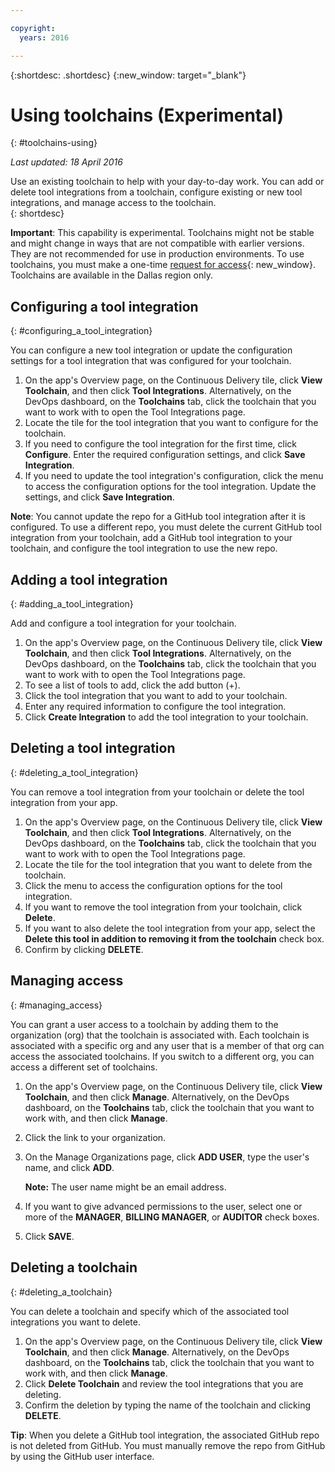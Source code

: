 ```yaml
---

copyright:
  years: 2016

---
```


{:shortdesc: .shortdesc}
{:new_window: target="_blank"}

# Using toolchains (Experimental)
{: #toolchains-using}

*Last updated: 18 April 2016*

Use an existing toolchain to help with your day-to-day work. You can add or delete tool integrations from a toolchain, configure existing or new tool integrations, and manage access to the toolchain.  
{: shortdesc}

**Important**: This capability is experimental. Toolchains might not be stable and might change in ways that are not compatible with earlier versions. They are not recommended for use in production environments. To use toolchains, you must make a one-time [request for access](https://new-console.ng.bluemix.net/devops?cm_mmc=IBMBluemixGarageMethod-_-MethodSite-_-10-19-15::12-31-18-_-toolchains-welcome-page){: new_window}.  Toolchains are available in the Dallas region only.

## Configuring a tool integration
{: #configuring_a_tool_integration}

You can configure a new tool integration or update the configuration settings for a tool integration that was configured for your toolchain.

1. On the app's Overview page, on the Continuous Delivery tile, click **View Toolchain**, and then click **Tool Integrations**. Alternatively, on the DevOps dashboard, on the **Toolchains** tab, click the toolchain that you want to work with to open the Tool Integrations page.
2. Locate the tile for the tool integration that you want to configure for the toolchain. 
3. If you need to configure the tool integration for the first time, click **Configure**. Enter the required configuration settings, and click **Save Integration**.
4. If you need to update the tool integration's configuration, click the menu to access the configuration options for the tool integration. Update the settings, and click **Save Integration**.

 **Note**: You cannot update the repo for a GitHub tool integration after it is configured. To use a different repo, you must delete the current GitHub tool integration from your toolchain, add a GitHub tool integration to your toolchain, and configure the tool integration to use the new repo.

## Adding a tool integration
{: #adding_a_tool_integration}

Add and configure a tool integration for your toolchain.

1. On the app's Overview page, on the Continuous Delivery tile, click **View Toolchain**, and then click **Tool Integrations**. Alternatively, on the DevOps dashboard, on the **Toolchains** tab, click the toolchain that you want to work with to open the Tool Integrations page.
2. To see a list of tools to add, click the add button (+).
3. Click the tool integration that you want to add to your toolchain.
4. Enter any required information to configure the tool integration. 
5. Click **Create Integration** to add the tool integration to your toolchain.

## Deleting a tool integration
{: #deleting_a_tool_integration}

You can remove a tool integration from your toolchain or delete the tool integration from your app. 

1. On the app's Overview page, on the Continuous Delivery tile, click **View Toolchain**, and then click **Tool Integrations**. Alternatively, on the DevOps dashboard, on the **Toolchains** tab, click the toolchain that you want to work with to open the Tool Integrations page.
2. Locate the tile for the tool integration that you want to delete from the toolchain. 
3. Click the menu to access the configuration options for the tool integration.
4. If you want to remove the tool integration from your toolchain, click **Delete**.
5. If you want to also delete the tool integration from your app, select the **Delete this tool in addition to removing it from the toolchain** check box.
5. Confirm by clicking **DELETE**.

## Managing access
{: #managing_access}

You can grant a user access to a toolchain by adding them to the organization (org) that the toolchain is associated with. Each toolchain is associated with a specific org and any user that is a member of that org can access the associated toolchains. If you switch to a different org, you can access a different set of toolchains.

<!--CA: Commenting out the content on authentication for Interconnect since it applies to GitHub Enterprise. This content can be exposed again when GHE is supported for the Dedicated Beta 2.-->

<!--You have three authentication options for your Bluemix dedicated environment: LDAP, SAML, or Web ID. 

**Important:** For this beta, Web ID authentication requires additional user management on GitHub Enterprise.

If you use LDAP or SAML authentication in your Bluemix dedicated environment, when you add users to your Bluemix org and spaces, the users can log in to GitHub Enterprise by using their Bluemix ID and password, and accounts are created for them. When you add users to your Bluemix org and spaces, they are not automatically added to the GitHub Enterprise repo. Someone who has admin privileges for the repo must add them.  

If you use Web ID authentication, when you add users to your Bluemix org and spaces, a GitHub Enterprise site administrator must set up a GitHub Enterprise account for those users. Alternatively, new users can create a toolchain, in which case a GitHub Enterprise account is created for them. However, if those users want to access repos that are associated with toolchains besides their own, they must be granted access to those repos.

To add a user: -->

1. On the app's Overview page, on the Continuous Delivery tile, click **View Toolchain**, and then click **Manage**. Alternatively, on the DevOps dashboard, on the **Toolchains** tab, click the toolchain that you want to work with, and then click **Manage**.  

2. Click the link to your organization. 

3. On the Manage Organizations page, click **ADD USER**, type the user's name, and click **ADD**.

   **Note:** The user name might be an email address.
   
4. If you want to give advanced permissions to the user, select one or more of the **MANAGER**, **BILLING MANAGER**, or **AUDITOR** check boxes.

5. Click **SAVE**.

## Deleting a toolchain
{: #deleting_a_toolchain}

You can delete a toolchain and specify which of the associated tool integrations you want to delete.

1. On the app's Overview page, on the Continuous Delivery tile, click **View Toolchain**, and then click **Manage**. Alternatively, on the DevOps dashboard, on the **Toolchains** tab, click the toolchain that you want to work with, and then click **Manage**. 
2. Click **Delete Toolchain** and review the tool integrations that you are deleting.
3. Confirm the deletion by typing the name of the toolchain and clicking **DELETE**.

 **Tip**: When you delete a GitHub tool integration, the associated GitHub repo is not deleted from GitHub. You must manually remove the repo from GitHub by using the GitHub user interface.
